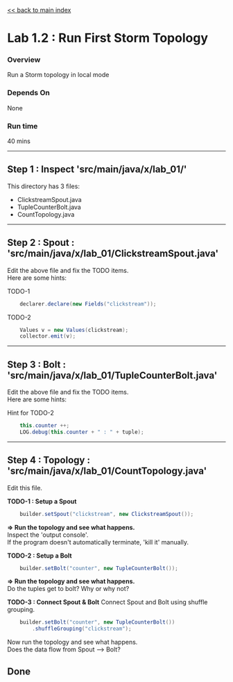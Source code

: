 <link rel='stylesheet' href='../assets/css/main.css'/>

[<< back to main index](../README.md) 

Lab 1.2 : Run First Storm Topology
===========================

### Overview
Run a Storm topology in local mode

### Depends On 
None

### Run time
40 mins


---------
Step 1 :   Inspect 'src/main/java/x/lab_01/'
---------
This directory has 3 files:
* ClickstreamSpout.java
* TupleCounterBolt.java
* CountTopology.java
 
---------------------------
Step 2 :   Spout : 'src/main/java/x/lab_01/ClickstreamSpout.java'
---------------------------
Edit the above file and fix the TODO items.  
Here are some hints:

TODO-1
```java
    declarer.declare(new Fields("clickstream"));
```

TODO-2
```java
    Values v = new Values(clickstream);
    collector.emit(v);
```


---------
Step 3 :   Bolt : 'src/main/java/x/lab_01/TupleCounterBolt.java'
---------
Edit the above file and fix the TODO items.  
Here are some hints:

Hint for TODO-2
```java
    this.counter ++;
    LOG.debug(this.counter + " : " + tuple);
```

---------
Step 4 :   Topology : 'src/main/java/x/lab_01/CountTopology.java'
---------
Edit this file.

**TODO-1 : Setup a Spout**
```java
    builder.setSpout("clickstream", new ClickstreamSpout());
```

**=> Run the topology and see what happens.**  
Inspect the 'output console'.   
If the program doesn't automatically terminate, 'kill it' manually.

**TODO-2 : Setup a Bolt**
```java
    builder.setBolt("counter", new TupleCounterBolt());
```
**=> Run the topology and see what happens.**  
Do the tuples get to bolt?  Why or why not?

**TODO-3 : Connect Spout & Bolt**
Connect Spout and Bolt using shuffle grouping.
```java
    builder.setBolt("counter", new TupleCounterBolt())
        .shuffleGrouping("clickstream");
```
Now run the topology and see what happens.  
Does the data flow from Spout --> Bolt?

## Done

